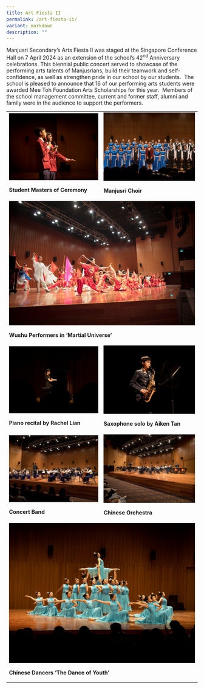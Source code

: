 ```yaml
---
title: Art Fiesta II
permalink: /art-fiesta-ii/
variant: markdown
description: ""
---
```

<p></p>
<p>Manjusri Secondary’s Arts Fiesta II was staged at the Singapore Conference
Hall on 7 April 2024 as an extension of the school’s 42<sup>nd</sup> Anniversary
celebrations. This biennial public concert served to showcase of the performing
arts talents of Manjusrians, build their teamwork and self-confidence,
as well as strengthen pride in our school by our students.&nbsp; The school
is pleased to announce that 16 of our performing arts students were awarded
Mee Toh Foundation Arts Scholarships for this year.&nbsp; Members of the
school management committee, current and former staff, alumni and family
were in the audience to support the performers.</p>
<table style="minWidth: 50px">
<colgroup>
<col>
<col>
</colgroup>
<tbody>
<tr>
<td rowspan="1" colspan="1">
<div class="isomer-image-wrapper">
<img style="width: 100%" height="auto" width="100%" alt="" src="/images/Spotlight/Art Fest/12_Emcees1.jpg">
</div>
<p><strong>Student Masters of Ceremony</strong>
</p>
</td>
<td rowspan="1" colspan="1">
<div class="isomer-image-wrapper">
<img style="width: 100%" height="auto" width="100%" alt="" src="/images/Spotlight/Art Fest/9_Choir.jpg">
</div>
<p><strong>Manjusri Choir</strong>
</p>
</td>
</tr>
<tr>
<td rowspan="1" colspan="2">
<div class="isomer-image-wrapper">
<img style="width: 100%" height="auto" width="100%" alt="" src="/images/Spotlight/Art Fest/4_Wushu.jpg">
</div>
<p><strong>Wushu Performers in ‘Martial Universe’</strong>
</p>
</td>
</tr>
<tr>
<td rowspan="1" colspan="1">
<div class="isomer-image-wrapper">
<img style="width: 100%" height="auto" width="100%" alt="" src="/images/Spotlight/Art Fest/5_Piano_Solo_by_Rachel_Lian.jpg">
</div>
<p><strong>Piano recital by Rachel Lian</strong>
</p>
</td>
<td rowspan="1" colspan="1">
<div class="isomer-image-wrapper">
<img style="width: 100%" height="auto" width="100%" alt="" src="/images/Spotlight/Art Fest/2_Saxaphone_Solo_by_Aiken_Tan.jpg">
</div>
<p><strong>Saxophone solo by Aiken Tan</strong>
</p>
</td>
</tr>
<tr>
<td rowspan="1" colspan="1">
<div class="isomer-image-wrapper">
<img style="width: 100%" height="auto" width="100%" alt="" src="/images/Spotlight/Art Fest/10_Chinese_Orchestra.jpg">
</div>
<p><strong>Concert Band</strong>
</p>
</td>
<td rowspan="1" colspan="1">
<div class="isomer-image-wrapper">
<img style="width: 100%" height="auto" width="100%" alt="" src="/images/Spotlight/Art Fest/11_Concert_Band.jpg">
</div>
<p><strong>Chinese Orchestra</strong>
</p>
</td>
</tr>
<tr>
<td rowspan="1" colspan="2">
<div class="isomer-image-wrapper">
<img style="width: 100%" height="auto" width="100%" alt="" src="/images/Spotlight/Art Fest/1_Dance.jpg">
</div>
<p><strong>Chinese Dancers ‘The Dance of Youth’</strong>
</p>
</td>
</tr>
</tbody>
</table>
<p></p>
<p></p>